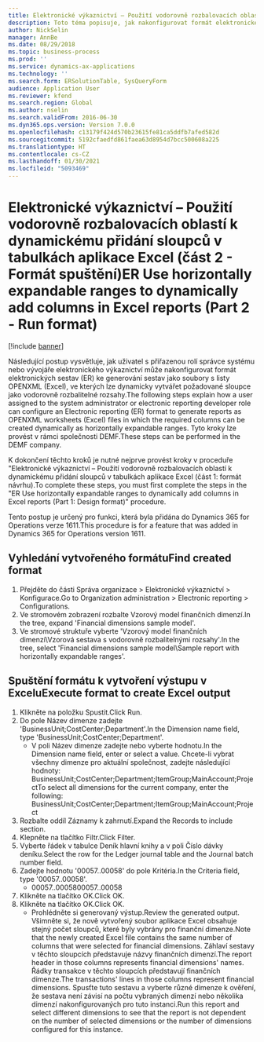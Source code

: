 ```yaml
---
title: Elektronické výkaznictví – Použití vodorovně rozbalovacích oblastí k dynamickému přidání sloupců v tabulkách aplikace Excel (část 2 - Formát spuštění)
description: Toto téma popisuje, jak nakonfigurovat formát elektronického výkaznictví (ER) pro generování sestav jako soubory listů OPENXML (Excel). (část 2)
author: NickSelin
manager: AnnBe
ms.date: 08/29/2018
ms.topic: business-process
ms.prod: ''
ms.service: dynamics-ax-applications
ms.technology: ''
ms.search.form: ERSolutionTable, SysQueryForm
audience: Application User
ms.reviewer: kfend
ms.search.region: Global
ms.author: nselin
ms.search.validFrom: 2016-06-30
ms.dyn365.ops.version: Version 7.0.0
ms.openlocfilehash: c13179f424d570b23615fe81ca5ddfb7afed582d
ms.sourcegitcommit: 5192cfaedfd861faea63d8954d7bcc500608a225
ms.translationtype: HT
ms.contentlocale: cs-CZ
ms.lasthandoff: 01/30/2021
ms.locfileid: "5093469"
---
```

# <a name="er-use-horizontally-expandable-ranges-to-dynamically-add-columns-in-excel-reports-part-2---run-format"></a><span data-ttu-id="799c1-104">Elektronické výkaznictví – Použití vodorovně rozbalovacích oblastí k dynamickému přidání sloupců v tabulkách aplikace Excel (část 2 - Formát spuštění)</span><span class="sxs-lookup"><span data-stu-id="799c1-104">ER Use horizontally expandable ranges to dynamically add columns in Excel reports (Part 2 - Run format)</span></span>

[!include [banner](../../includes/banner.md)]

<span data-ttu-id="799c1-105">Následující postup vysvětluje, jak uživatel s přiřazenou rolí správce systému nebo vývojáře elektronického výkaznictví může nakonfigurovat formát elektronických sestav (ER) ke generování sestav jako soubory s listy OPENXML (Excel), ve kterých lze dynamicky vytvářet požadované sloupce jako vodorovně rozbalitelné rozsahy.</span><span class="sxs-lookup"><span data-stu-id="799c1-105">The following steps explain how a user assigned to the system administrator or electronic reporting developer role can configure an Electronic reporting (ER) format to generate reports as OPENXML worksheets (Excel) files in which the required columns can be created dynamically as horizontally expandable ranges.</span></span> <span data-ttu-id="799c1-106">Tyto kroky lze provést v rámci společnosti DEMF.</span><span class="sxs-lookup"><span data-stu-id="799c1-106">These steps can be performed in the DEMF company.</span></span>

<span data-ttu-id="799c1-107">K dokončení těchto kroků je nutné nejprve provést kroky v proceduře "Elektronické výkaznictví – Použití vodorovně rozbalovacích oblastí k dynamickému přidání sloupců v tabulkách aplikace Excel (část 1: formát návrhu).</span><span class="sxs-lookup"><span data-stu-id="799c1-107">To complete these steps, you must first complete the steps in the "ER Use horizontally expandable ranges to dynamically add columns in Excel reports (Part 1: Design format)" procedure.</span></span>

<span data-ttu-id="799c1-108">Tento postup je určený pro funkci, která byla přidána do Dynamics 365 for Operations verze 1611.</span><span class="sxs-lookup"><span data-stu-id="799c1-108">This procedure is for a feature that was added in Dynamics 365 for Operations version 1611.</span></span>


## <a name="find-created-format"></a><span data-ttu-id="799c1-109">Vyhledání vytvořeného formátu</span><span class="sxs-lookup"><span data-stu-id="799c1-109">Find created format</span></span>
1. <span data-ttu-id="799c1-110">Přejděte do části Správa organizace > Elektronické výkaznictví > Konfigurace.</span><span class="sxs-lookup"><span data-stu-id="799c1-110">Go to Organization administration > Electronic reporting > Configurations.</span></span>
2. <span data-ttu-id="799c1-111">Ve stromovém zobrazení rozbalte Vzorový model finančních dimenzí.</span><span class="sxs-lookup"><span data-stu-id="799c1-111">In the tree, expand 'Financial dimensions sample model'.</span></span>
3. <span data-ttu-id="799c1-112">Ve stromové struktuře vyberte 'Vzorový model finančních dimenzí\Vzorová sestava s vodorovně rozbalitelnými rozsahy'.</span><span class="sxs-lookup"><span data-stu-id="799c1-112">In the tree, select 'Financial dimensions sample model\Sample report with horizontally expandable ranges'.</span></span>

## <a name="execute-format-to-create-excel-output"></a><span data-ttu-id="799c1-113">Spuštění formátu k vytvoření výstupu v Excelu</span><span class="sxs-lookup"><span data-stu-id="799c1-113">Execute format to create Excel output</span></span>
1. <span data-ttu-id="799c1-114">Klikněte na položku Spustit.</span><span class="sxs-lookup"><span data-stu-id="799c1-114">Click Run.</span></span>
2. <span data-ttu-id="799c1-115">Do pole Název dimenze zadejte 'BusinessUnit;CostCenter;Department'.</span><span class="sxs-lookup"><span data-stu-id="799c1-115">In the Dimension name field, type 'BusinessUnit;CostCenter;Department'.</span></span>
    * <span data-ttu-id="799c1-116">V poli Název dimenze zadejte nebo vyberte hodnotu.</span><span class="sxs-lookup"><span data-stu-id="799c1-116">In the Dimension name field, enter or select a value.</span></span>  <span data-ttu-id="799c1-117">Chcete-li vybrat všechny dimenze pro aktuální společnost, zadejte následující hodnoty:  BusinessUnit;CostCenter;Department;ItemGroup;MainAccount;Project</span><span class="sxs-lookup"><span data-stu-id="799c1-117">To select all dimensions for the current company, enter the following:  BusinessUnit;CostCenter;Department;ItemGroup;MainAccount;Project</span></span>  
3. <span data-ttu-id="799c1-118">Rozbalte oddíl Záznamy k zahrnutí.</span><span class="sxs-lookup"><span data-stu-id="799c1-118">Expand the Records to include section.</span></span>
4. <span data-ttu-id="799c1-119">Klepněte na tlačítko Filtr.</span><span class="sxs-lookup"><span data-stu-id="799c1-119">Click Filter.</span></span>
5. <span data-ttu-id="799c1-120">Vyberte řádek v tabulce Deník hlavní knihy a v poli Číslo dávky deníku.</span><span class="sxs-lookup"><span data-stu-id="799c1-120">Select the row for the Ledger journal table and the Journal batch number field.</span></span>
6. <span data-ttu-id="799c1-121">Zadejte hodnotu '00057..00058' do pole Kritéria.</span><span class="sxs-lookup"><span data-stu-id="799c1-121">In the Criteria field, type '00057..00058'.</span></span>
    * <span data-ttu-id="799c1-122">00057..00058</span><span class="sxs-lookup"><span data-stu-id="799c1-122">00057..00058</span></span>  
7. <span data-ttu-id="799c1-123">Klikněte na tlačítko OK.</span><span class="sxs-lookup"><span data-stu-id="799c1-123">Click OK.</span></span>
8. <span data-ttu-id="799c1-124">Klikněte na tlačítko OK.</span><span class="sxs-lookup"><span data-stu-id="799c1-124">Click OK.</span></span>
    * <span data-ttu-id="799c1-125">Prohlédněte si generovaný výstup.</span><span class="sxs-lookup"><span data-stu-id="799c1-125">Review the generated output.</span></span> <span data-ttu-id="799c1-126">Všimněte si, že nově vytvořený soubor aplikace Excel obsahuje stejný počet sloupců, které byly vybrány pro finanční dimenze.</span><span class="sxs-lookup"><span data-stu-id="799c1-126">Note that the newly created Excel file contains the same number of columns that were selected for financial dimensions.</span></span> <span data-ttu-id="799c1-127">Záhlaví sestavy v těchto sloupcích představuje názvy finančních dimenzí.</span><span class="sxs-lookup"><span data-stu-id="799c1-127">The report header in those columns represents financial dimensions' names.</span></span> <span data-ttu-id="799c1-128">Řádky transakce v těchto sloupcích představují finančních dimenze.</span><span class="sxs-lookup"><span data-stu-id="799c1-128">The transactions' lines in those columns represent financial dimensions.</span></span> <span data-ttu-id="799c1-129">Spusťte tuto sestavu a vyberte různé dimenze k ověření, že sestava není závisí na počtu vybraných dimenzí nebo několika dimenzí nakonfigurovaných pro tuto instanci.</span><span class="sxs-lookup"><span data-stu-id="799c1-129">Run this report and select different dimensions to see that the report is not dependent on the number of selected dimensions or the number of dimensions configured for this instance.</span></span>  

